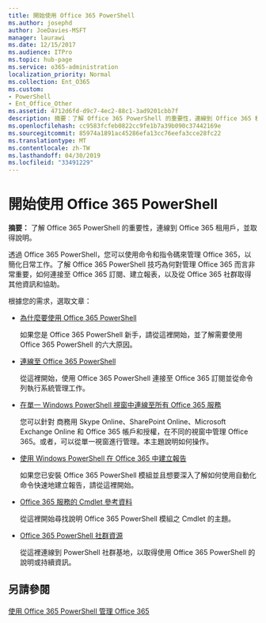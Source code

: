 ```yaml
---
title: 開始使用 Office 365 PowerShell
ms.author: josephd
author: JoeDavies-MSFT
manager: laurawi
ms.date: 12/15/2017
ms.audience: ITPro
ms.topic: hub-page
ms.service: o365-administration
localization_priority: Normal
ms.collection: Ent_O365
ms.custom:
- PowerShell
- Ent_Office_Other
ms.assetid: 4712d6fd-d9c7-4ec2-88c1-3ad9201cbb7f
description: 摘要：了解 Office 365 PowerShell 的重要性，連線到 Office 365 租用戶，並取得說明。
ms.openlocfilehash: cc9583fcfeb0822cc9fe1b7a39b090c37442169e
ms.sourcegitcommit: 85974a1891ac45286efa13cc76eefa3cce28fc22
ms.translationtype: MT
ms.contentlocale: zh-TW
ms.lasthandoff: 04/30/2019
ms.locfileid: "33491229"
---
```

# <a name="getting-started-with-office-365-powershell"></a>開始使用 Office 365 PowerShell

 **摘要：** 了解 Office 365 PowerShell 的重要性，連線到 Office 365 租用戶，並取得說明。
  
透過 Office 365 PowerShell，您可以使用命令和指令碼來管理 Office 365，以簡化日常工作。了解 Office 365 PowerShell 技巧為何對管理 Office 365 而言非常重要，如何連接至 Office 365 訂閱、建立報表，以及從 Office 365 社群取得其他資訊和協助。
  
根據您的需求，選取文章：
  
- [為什麼要使用 Office 365 PowerShell](why-you-need-to-use-office-365-powershell.md)
    
    如果您是 Office 365 PowerShell 新手，請從這裡開始，並了解需要使用 Office 365 PowerShell 的六大原因。 
    
- [連線至 Office 365 PowerShell](connect-to-office-365-powershell.md)
    
    從這裡開始，使用 Office 365 PowerShell 連接至 Office 365 訂閱並從命令列執行系統管理工作。
    
- [在單一 Windows PowerShell 視窗中連線至所有 Office 365 服務](connect-to-all-office-365-services-in-a-single-windows-powershell-window.md)
    
    您可以針對 商務用 Skype Online、SharePoint Online、Microsoft Exchange Online 和 Office 365 帳戶和授權，在不同的視窗中管理 Office 365。或者，可以從單一視窗進行管理。本主題說明如何操作。
    
- [使用 Windows PowerShell 在 Office 365 中建立報告](use-windows-powershell-to-create-reports-in-office-365.md)
    
    如果您已安裝 Office 365 PowerShell 模組並且想要深入了解如何使用自動化命令快速地建立報告，請從這裡開始。 
    
- [Office 365 服務的 Cmdlet 參考資料](cmdlet-references-for-office-365-services.md)
    
    從這裡開始尋找說明 Office 365 PowerShell 模組之 Cmdlet 的主題。
    
- [Office 365 PowerShell 社群資源](office-365-powershell-community-resources.md)
    
    從這裡連線到 PowerShell 社群基地，以取得使用 Office 365 PowerShell 的說明或持續資訊。
    
## <a name="see-also"></a>另請參閱

#### 

[使用 Office 365 PowerShell 管理 Office 365](manage-office-365-with-office-365-powershell.md)

